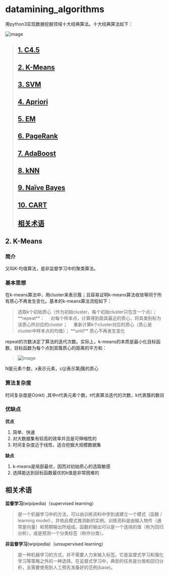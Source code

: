 # datamining_algorithms
用python3实现数据挖掘领域十大经典算法。十大经典算法如下：  
  
  
  ![image](http://s16.sinaimg.cn/middle/551d7bffg80cbb284ca7f&690)
           
>## <a href="#c4.5">1. C4.5</a>
>## <a href="#kmeans">2. K-Means</a>
>## <a href="#svm">3. SVM</a>
>## <a href="#apriori">4. Apriori</a>
>## <a href="#em">5. EM</a>
>## <a href="#pagerank">6. PageRank</a>
>## <a href="#adaboost">7. AdaBoost</a>
>## <a href="#knn">8. kNN</a>
>## <a href="#naïve bayes">9. Naïve Bayes</a>
>## <a href="#cart">10. CART</a>
>## <a href="#relation">相关术语</a>
      
       
         

## <a name="kmeans">2. K-Means</a>
### **简介**  
又叫K-均值算法，是非监督学习中的聚类算法。  
### **基本思想**  
在k-means算法中，用cluster来表示簇；且容易证明k-means算法收敛等同于所有质心不再发生变化。基本的k-means算法流程如下：

<blockquote>选取k个初始质心（作为初始cluster，每个初始cluster只包含一个点）；  
    **repeat**：  
    &nbsp;&nbsp;&nbsp;&nbsp;对每个样本点，计算得到距其最近的质心，将其类别标为该质心所对应的cluster；  
    &nbsp;&nbsp;&nbsp;&nbsp;重新计算k个cluster对应的质心（质心是cluster中样本点的均值）；  
    **until** 质心不再发生变化</blockquote>  

repeat的次数决定了算法的迭代次数。实际上，k-means的本质是最小化目标函数，目标函数为每个点到其簇质心的距离的平方和：
>![image](http://img.blog.csdn.net/20140419234515937)  

N是元素个数，x表示元素，c(j)表示第j簇的质心

### **算法复杂度**  
时间复杂度是O(nkt) ,其中n代表元素个数，t代表算法迭代的次数，k代表簇的数目

### **优缺点**  
**优点**
1. 简单、快速
2. 对大数据集有较高的效率并且是可伸缩性的
3. 时间复杂度近于线性，适合挖掘大规模数据集

**缺点**
1. k-means是局部最优，因而对初始质心的选取敏感
2. 选择能达到目标函数最优的k值是非常困难的


## <a name="relation">相关术语</a>  
**监督学习**(wipipedia)（supervised learning）  
>是一个机器学习中的方法，可以由训练资料中学到或建立一个模式（函数 / learning model），并依此模式推测新的实例。训练资料是由输入物件（通常是向量）和预期输出所组成。函数的输出可以是一个连续的值（称为回归分析），或是预测一个分类标签（称作分类）。  
                      
**非监督学习**(wipipedia)（unsupervised learning）  
>是一种机器学习的方式，并不需要人力来输入标签。它是监督式学习和强化学习等策略之外的一种选择。在监督式学习中，典型的任务是分类和回归分析，且需要使用到人工预先准备好的范例(base)。